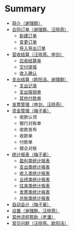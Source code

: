 # Summary

* [简介（谢理群）](README.md)
* [合同订单（谢理群、汪晓燕）](he-tong-ding-dan.md)
  * [新建订单](he-tong-ding-dan/xin-jian-ding-dan.md)
  * [变更订单](he-tong-ding-dan/bian-geng-ding-dan.md)
  * [导入导出订单](he-tong-ding-dan/dao-ru-dao-chu-ding-dan.md)
* [营收结算（汪晓燕、申剑）](ying-shou-jie-suan.md)
  * [应收结算单](ying-shou-jie-suan/ying-shou-jie-suan-dan.md)
  * [交付提报](ying-shou-jie-suan/jiao-fu-ti-bao.md)
  * [收入确认](ying-shou-jie-suan/shou-ru-que-ren.md)
* [支出结算（欧阳洁、谢理群）](zhi-chu-jie-suan.md)
  * [支出记录](zhi-chu-jie-suan/zhi-chu-jie-suan.md)
  * [支出报销单](zhi-chu-jie-suan/zhi-chu-bao-xiao-dan.md)
  * [其他付款单](zhi-chu-jie-suan/qi-ta-fu-kuan-dan.md)
* [发票管理（申剑、汪晓燕）](fa-piao-guan-li.md)
* [资金管理（梅子豪）](zi-jin-guan-li.md)
  * 收款认领
  * 银行对账单
  * 收款发布
  * 收款单
  * 付款单
  * 银企对账
* [统计报表（梅子豪）](tong-ji-bao-biao.md)
  * [盈利类统计报表](tong-ji-bao-biao/ying-li-lei-tong-ji-bao-biao.md)
  * [支出类统计报表](tong-ji-bao-biao/zhi-chu-lei-tong-ji-bao-biao.md)
  * [收入类统计报表](tong-ji-bao-biao/shou-ru-lei-tong-ji-bao-biao.md)
  * [业绩类统计报表](tong-ji-bao-biao/ye-ji-lei-tong-ji-bao-biao.md)
  * [往来类统计报表](tong-ji-bao-biao/wang-lai-lei-tong-ji-bao-biao.md)
  * [发票类统计报表](tong-ji-bao-biao/fa-piao-lei-tong-ji-bao-biao.md)
  * [总账类统计报表](tong-ji-bao-biao/zong-zhang-lei-tong-ji-bao-biao.md)
* [自动会计（梅子豪）](zi-dong-hui-ji.md)
* [设置（谢理群、汪晓燕）](xin-jian-ding-dan.md)
* [其他流程帮助（老潘）](qi-ta.md)
* [常见问题（汪晓燕、欧阳洁）](qanda.md)

